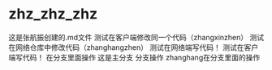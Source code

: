 # zhz_zhz_zhz
这是张航振创建的.md文件
测试在客户端修改同一个代码（zhangxinzhen）
测试在网络仓库中修改代码（zhanghangzhen）
测试在网络端写代码！
测试在客户端写代码！
在分支里面操作
这是主分支
分支操作
zhanghang在分支里面的操作
